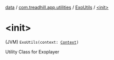 [data](../../index.md) / [com.treadhill.app.utilities](../index.md) / [ExoUtils](index.md) / [&lt;init&gt;](./-init-.md)

# &lt;init&gt;

(JVM) `ExoUtils(context: `[`Context`](https://developer.android.com/reference/android/content/Context.html)`)`

Utility Class for Exoplayer

